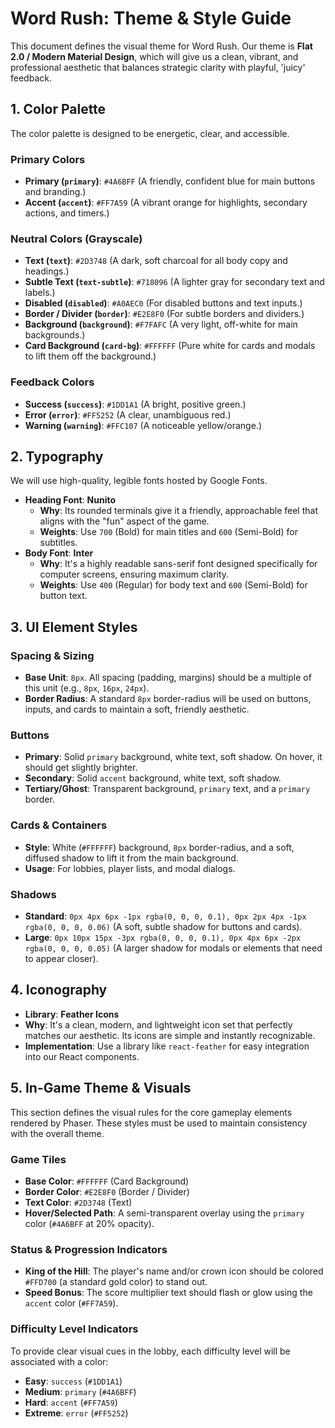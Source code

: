 # Word Rush: Theme & Style Guide

This document defines the visual theme for Word Rush. Our theme is **Flat 2.0 / Modern Material Design**, which will give us a clean, vibrant, and professional aesthetic that balances strategic clarity with playful, 'juicy' feedback.

## 1. Color Palette

The color palette is designed to be energetic, clear, and accessible.

### Primary Colors

- **Primary (`primary`)**: `#4A6BFF` (A friendly, confident blue for main buttons and branding.)
- **Accent (`accent`)**: `#FF7A59` (A vibrant orange for highlights, secondary actions, and timers.)

### Neutral Colors (Grayscale)

- **Text (`text`)**: `#2D3748` (A dark, soft charcoal for all body copy and headings.)
- **Subtle Text (`text-subtle`)**: `#718096` (A lighter gray for secondary text and labels.)
- **Disabled (`disabled`)**: `#A0AEC0` (For disabled buttons and text inputs.)
- **Border / Divider (`border`)**: `#E2E8F0` (For subtle borders and dividers.)
- **Background (`background`)**: `#F7FAFC` (A very light, off-white for main backgrounds.)
- **Card Background (`card-bg`)**: `#FFFFFF` (Pure white for cards and modals to lift them off the background.)

### Feedback Colors

- **Success (`success`)**: `#1DD1A1` (A bright, positive green.)
- **Error (`error`)**: `#FF5252` (A clear, unambiguous red.)
- **Warning (`warning`)**: `#FFC107` (A noticeable yellow/orange.)

## 2. Typography

We will use high-quality, legible fonts hosted by Google Fonts.

- **Heading Font**: **Nunito**
  - **Why**: Its rounded terminals give it a friendly, approachable feel that aligns with the "fun" aspect of the game.
  - **Weights**: Use `700` (Bold) for main titles and `600` (Semi-Bold) for subtitles.
- **Body Font**: **Inter**
  - **Why**: It's a highly readable sans-serif font designed specifically for computer screens, ensuring maximum clarity.
  - **Weights**: Use `400` (Regular) for body text and `600` (Semi-Bold) for button text.

## 3. UI Element Styles

### Spacing & Sizing

- **Base Unit**: `8px`. All spacing (padding, margins) should be a multiple of this unit (e.g., `8px`, `16px`, `24px`).
- **Border Radius**: A standard `8px` border-radius will be used on buttons, inputs, and cards to maintain a soft, friendly aesthetic.

### Buttons

- **Primary**: Solid `primary` background, white text, soft shadow. On hover, it should get slightly brighter.
- **Secondary**: Solid `accent` background, white text, soft shadow.
- **Tertiary/Ghost**: Transparent background, `primary` text, and a `primary` border.

### Cards & Containers

- **Style**: White (`#FFFFFF`) background, `8px` border-radius, and a soft, diffused shadow to lift it from the main background.
- **Usage**: For lobbies, player lists, and modal dialogs.

### Shadows

- **Standard**: `0px 4px 6px -1px rgba(0, 0, 0, 0.1), 0px 2px 4px -1px rgba(0, 0, 0, 0.06)` (A soft, subtle shadow for buttons and cards).
- **Large**: `0px 10px 15px -3px rgba(0, 0, 0, 0.1), 0px 4px 6px -2px rgba(0, 0, 0, 0.05)` (A larger shadow for modals or elements that need to appear closer).

## 4. Iconography

- **Library**: **Feather Icons**
- **Why**: It's a clean, modern, and lightweight icon set that perfectly matches our aesthetic. Its icons are simple and instantly recognizable.
- **Implementation**: Use a library like `react-feather` for easy integration into our React components.

## 5. In-Game Theme & Visuals

This section defines the visual rules for the core gameplay elements rendered by Phaser. These styles must be used to maintain consistency with the overall theme.

### Game Tiles

- **Base Color**: `#FFFFFF` (Card Background)
- **Border Color**: `#E2E8F0` (Border / Divider)
- **Text Color**: `#2D3748` (Text)
- **Hover/Selected Path**: A semi-transparent overlay using the `primary` color (`#4A6BFF` at 20% opacity).

### Status & Progression Indicators

- **King of the Hill**: The player's name and/or crown icon should be colored `#FFD700` (a standard gold color) to stand out.
- **Speed Bonus**: The score multiplier text should flash or glow using the `accent` color (`#FF7A59`).

### Difficulty Level Indicators

To provide clear visual cues in the lobby, each difficulty level will be associated with a color:

- **Easy**: `success` (`#1DD1A1`)
- **Medium**: `primary` (`#4A6BFF`)
- **Hard**: `accent` (`#FF7A59`)
- **Extreme**: `error` (`#FF5252`)
